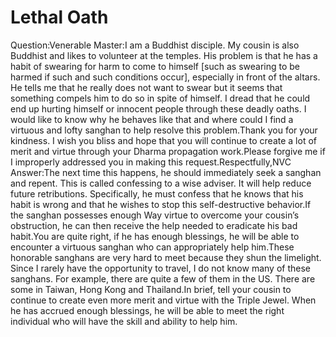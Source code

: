 # Lethal Oath

Question:Venerable Master:​I am a Buddhist disciple. My cousin is also Buddhist and likes to volunteer at the temples. His problem is that he has a habit of swearing for harm to come to himself [such as swearing to be harmed if such and such conditions occur], especially in front of the altars.       He tells me that he really does not want to swear but it seems that something compels him to do so in spite of himself. I dread that he could end up hurting himself or innocent people through these deadly oaths. I would like to know why he behaves like that and where could I find a virtuous and lofty sanghan to help resolve this problem.Thank you for your kindness. I wish you bliss and hope that you will continue to create a lot of merit and virtue through your Dharma propagation work.Please forgive me if I improperly addressed you in making this request.Respectfully,​NVC  Answer:The next time this happens, he should immediately seek a sanghan and repent. This is called confessing to a wise adviser. It will help reduce future retributions. Specifically, he must confess that he knows that his habit is wrong and that he wishes to stop this self-destructive behavior.If the sanghan possesses enough Way virtue to overcome your cousin’s obstruction, he can then receive the help needed to eradicate his bad habit.You are quite right, if he has enough blessings, he will be able to encounter a virtuous sanghan who can appropriately help him.These honorable sanghans are very hard to meet because they shun the limelight. Since I rarely have the opportunity to travel, I do not know many of these sanghans. For example, there are quite a few of them in the US. There are some in Taiwan, Hong Kong and Thailand.​In brief, tell your cousin to continue to create even more merit and virtue with the Triple Jewel. When he has accrued enough blessings, he will be able to meet the right individual who will have the skill and ability to help him.